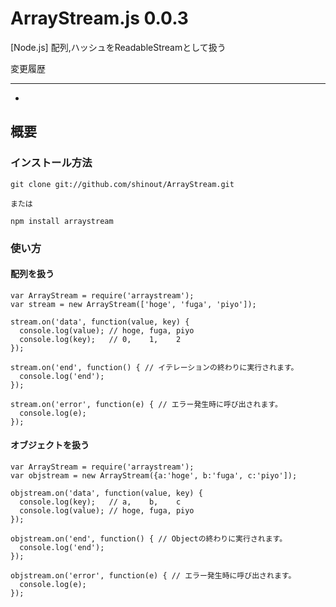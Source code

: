 ArrayStream.js 0.0.3
==========
[Node.js] 配列,ハッシュをReadableStreamとして扱う

変更履歴

----------------
* [0.0.1]: リリース

概要
----------------
### インストール方法 ###
    git clone git://github.com/shinout/ArrayStream.git

    または

    npm install arraystream

### 使い方 ###
#### 配列を扱う ####
    var ArrayStream = require('arraystream');
    var stream = new ArrayStream(['hoge', 'fuga', 'piyo']);

    stream.on('data', function(value, key) {
      console.log(value); // hoge, fuga, piyo
      console.log(key);   // 0,    1,    2
    });

    stream.on('end', function() { // イテレーションの終わりに実行されます。
      console.log('end');
    });

    stream.on('error', function(e) { // エラー発生時に呼び出されます。
      console.log(e);
    });



#### オブジェクトを扱う ####
    var ArrayStream = require('arraystream');
    var objstream = new ArrayStream({a:'hoge', b:'fuga', c:'piyo']);

    objstream.on('data', function(value, key) {
      console.log(key);   // a,    b,    c
      console.log(value); // hoge, fuga, piyo
    });

    objstream.on('end', function() { // Objectの終わりに実行されます。
      console.log('end');
    });

    objstream.on('error', function(e) { // エラー発生時に呼び出されます。
      console.log(e);
    });


